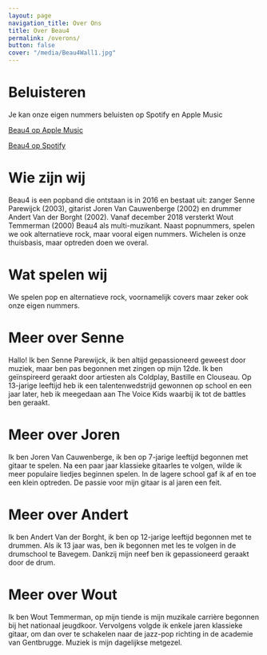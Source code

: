 ```yaml
---
layout: page
navigation_title: Over Ons
title: Over Beau4
permalink: /overons/
button: false
cover: "/media/Beau4Wall1.jpg"
---
```


# Beluisteren

Je kan onze eigen nummers beluisten op Spotify en Apple Music

[Beau4 op Apple Music](https://music.apple.com/be/artist/beau4/1594260516)

[Beau4 op Spotify](https://open.spotify.com/artist/4x6XJ9uidnXxyAKXceeI5k?si=vcw-jx0sQrqdtYV-8rUgiQ)

# Wie zijn wij

Beau4 is een popband die ontstaan is in 2016 en bestaat uit: zanger Senne Parewijck (2003), gitarist Joren Van Cauwenberge (2002) en drummer Andert Van der Borght (2002).
Vanaf december 2018 versterkt Wout Temmerman (2000) Beau4 als multi-muzikant.
Naast popnummers, spelen we ook alternatieve rock, maar vooral eigen nummers. 
Wichelen is onze thuisbasis, maar optreden doen we overal.

# Wat spelen wij

We spelen pop en alternatieve rock, voornamelijk covers maar zeker ook onze eigen nummers.

# Meer over Senne

Hallo! Ik ben Senne Parewijck, ik ben altijd gepassioneerd geweest door muziek, maar ben pas begonnen met zingen op mijn 12de.
Ik ben geïnspireerd geraakt door artiesten als Coldplay, Bastille en Clouseau.
Op 13-jarige leeftijd heb ik een talentenwedstrijd gewonnen op school en een jaar later, heb ik meegedaan aan The Voice Kids waarbij ik tot de battles ben geraakt.

# Meer over Joren

Ik ben Joren Van Cauwenberge, ik ben op 7-jarige leeftijd begonnen met gitaar te spelen.
Na een paar jaar klassieke gitaarles te volgen, wilde ik meer populaire liedjes beginnen spelen.
In de lagere school gaf ik af en toe een klein optreden. De passie voor mijn gitaar is al jaren een feit.

# Meer over Andert 

Ik ben Andert Van der Borght, ik ben op 12-jarige leeftijd begonnen met te drummen. Als ik 13 jaar was, ben ik begonnen met les te volgen in de drumschool te Bavegem.
Dankzij mijn neef ben ik gepassioneerd geraakt door de drum.

# Meer over Wout 

Ik ben Wout Temmerman, op mijn tiende is mijn muzikale carrière begonnen bij het nationaal jeugdkoor. Vervolgens volgde ik enkele jaren klassieke gitaar, om dan over te schakelen naar de jazz-pop richting in de academie van Gentbrugge. Muziek is mijn dagelijkse metgezel.
